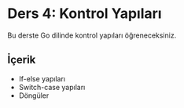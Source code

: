 # Ders 4: Kontrol Yapıları

Bu derste Go dilinde kontrol yapıları öğreneceksiniz.

## İçerik

- If-else yapıları
- Switch-case yapıları
- Döngüler
